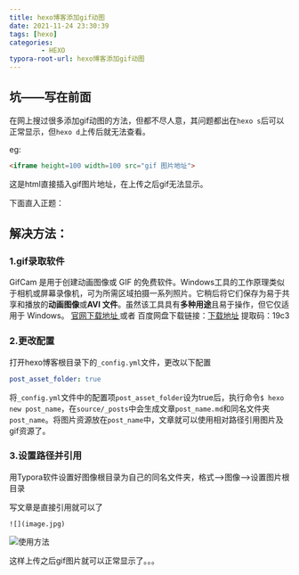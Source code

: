 ```yaml
---
title: hexo博客添加gif动图
date: 2021-11-24 23:30:39
tags: [hexo]
categories: 
        - HEXO
typora-root-url: hexo博客添加gif动图
---
```


## 坑——写在前面

在网上搜过很多添加gif动图的方法，但都不尽人意，其问题都出在`hexo s`后可以正常显示，但`hexo d`上传后就无法查看。

<!-- more -->

eg:

```html
<iframe height=100 width=100 src="gif 图片地址">
```

这是html直接插入gif图片地址，在上传之后gif无法显示。

下面直入正题：

## 解决方法：

### 1.gif录取软件

GifCam 是用于创建动画图像或 GIF 的免费软件。Windows工具的工作原理类似于相机或屏幕录像机，可为所需区域拍摄一系列照片。它稍后将它们保存为易于共享和播放的**动画图像**或**AVI 文件**。虽然该工具具有**多种用途**且易于操作，但它仅适用于 Windows。
[官网下载地址 ](http://blog.bahraniapps.com/gifcam/#download)或者 百度网盘下载链接：[下载地址](https://pan.baidu.com/s/1W_wNTVyw8UJWO2Ahgi4Q8g)  提取码：19c3

### 2.更改配置

打开hexo博客根目录下的`_config.yml`文件，更改以下配置

```yaml
post_asset_folder: true
```

将`_config.yml`文件中的配置项`post_asset_folder`设为true后，执行命令`$ hexo new post_name`，在`source/_posts`中会生成文章`post_name.md`和同名文件夹`post_name`。将图片资源放在`post_name`中，文章就可以使用相对路径引用图片及gif资源了。

### 3.设置路径并引用

用Typora软件设置好图像根目录为自己的同名文件夹，格式–>图像–>设置图片根目录

写文章是直接引用就可以了

```
![](image.jpg)
```

![使用方法](gif.png)

这样上传之后gif图片就可以正常显示了。。。

